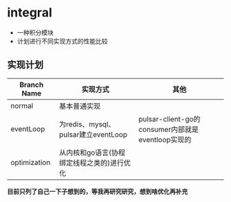# integral
- 一种积分模块
- 计划进行不同实现方式的性能比较





## 实现计划
| Branch Name | 实现方式 | 其他 |
| ----- | ---- | ---- |
| normal | 基本普通实现 |  |
| eventLoop | 为redis、mysql、pulsar建立eventLoop | pulsar-client-go的consumer内部就是eventloop实现的 |
| optimization | 从内核和go语言(协程绑定线程之类的)进行优化 |  |

**目前只列了自己一下子想到的，等我再研究研究，想到啥优化再补充**

